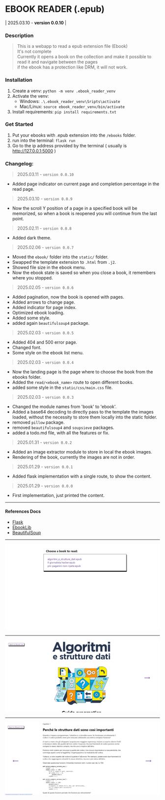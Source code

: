 # EBOOK READER (.epub)
| 2025.03.10 - __version 0.0.10__ |  

### Description
> This is a webapp to read a epub extension file (Ebook)  
> It's not complete  
> Currently it opens a book on the collection and make it possible to read it and navigate between the pages  
> if the ebook has a protection like DRM, it will not work.  

### Installation  
1. Create a venv: `python -m venv .ebook_reader_venv`  
2. Activate the venv:
    - Windows: `.\.ebook_reader_venv\Sripts\activate`  
    - Mac/Linux: `source ebook_reader_venv/bin/activate`  
3. Install requirements: `pip install requirements.txt`  

### Get Started
1. Put your ebooks with .epub extension into the `/ebooks` folder.   
2. run into the terminal: `flask run`  
4. Go to the ip address provided by the terminal ( usually is http://127.0.0.1:5000 )  
    
### Changelog:  
> 2025.03.11 - `version 0.0.10`  
- Added page indicator on current page and completion percentage in the read page.

> 2025.03.10 - `version 0.0.9`  
- Now the scroll Y position of a page in a specified book will be memorized, so when a book is reopened you will continue from the last point.

> 2025.02.11 - `version 0.0.8`  
- Added dark theme.  

> 2025.02.06 - `version 0.0.7`  
- Moved the `ebook/` folder into the `static/` folder.
- Swapped the template extension to `.html` from `.j2`.
- Showed file size in the ebook menu.
- Now the ebook state is saved so when you close a book, it remembers where you stopped.

> 2025.02.05 - `version 0.0.6`  
- Added pagination, now the book is opened with pages.
- Added arrows to change page.
- Added indicator for page index.
- Optimized ebook loading.
- Added some style.
- added again `beautifulsoup4` package.

> 2025.02.03 - `version 0.0.5`  
- Added 404 and 500 error page.
- Changed font.
- Some style on the ebook list menu.

> 2025.02.03 - `version 0.0.4`  
- Now the landing page is the page where to choose the book from the ebooks folder.  
- Added the `read/<ebook_name>` route to open different books.
- added some style in the `static/css/main.css` file.

> 2025.02.03 - `version 0.0.3`  
- Changed the module names from 'book' to 'ebook'. 
- Added a base64 decoding to directly pass to the template the images loaded, without the necessity to store them locally into the static folder.
- removed `pillow` package.
- removed `beautifulsoup4` and `soupsieve` packages.
- added a todo.md file, with all the features or fix.  
  
> 2025.01.31 - `version 0.0.2`  
- Added an image extractor module to store in local the ebook images.  
- Rendering of the book, currently the images are not in order.  

> 2025.01.29 - `version 0.0.1`  
- Added flask implementation with a single route, to show the content.

> 2025.01.29 - `version 0.0.0`  
- First implementation, just printed the content.  

_______

#### References Docs

- [Flask](https://flask.palletsprojects.com/en/stable/quickstart)  
- [EbookLib](https://docs.sourcefabric.org/projects/ebooklib/en/latest/tutorial.html)  
- [BeautifulSoup](https://www.crummy.com/software/BeautifulSoup/)  



___

  ![screenshot](/examples/home_ebook.png)
___

  ![screenshot](/examples/open_book.png)
___

  ![screenshot](/examples/pagina_1_ebook.png)